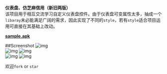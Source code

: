 **仪表盘、仿芝麻信用（新旧两版）**  
该项目用于相互交流学习自定义仪表盘控件。由于仪表盘可变属性太多，抽成一个`libaray`未必能满足广阔的需求，因此实现了不同的`style`，若有`style`适合项目运用可直接在其基础上改动。

[**sample.apk**](https://github.com/woxingxiao/DashboardView/raw/master/sample.apk)


##Screenshot
![img](https://github.com/woxingxiao/DashboardViewDemo/blob/master/screenshot/style1.jpg)  
![img](https://github.com/woxingxiao/DashboardViewDemo/blob/master/screenshot/style2.gif)
![img](https://github.com/woxingxiao/DashboardViewDemo/blob/master/screenshot/style3.jpg)  
![img](https://github.com/woxingxiao/DashboardViewDemo/blob/master/screenshot/Screenshot5.png)
![img](https://github.com/woxingxiao/DashboardViewDemo/blob/master/screenshot/Screenshot7.gif)  

欢迎`fork` or `star`
